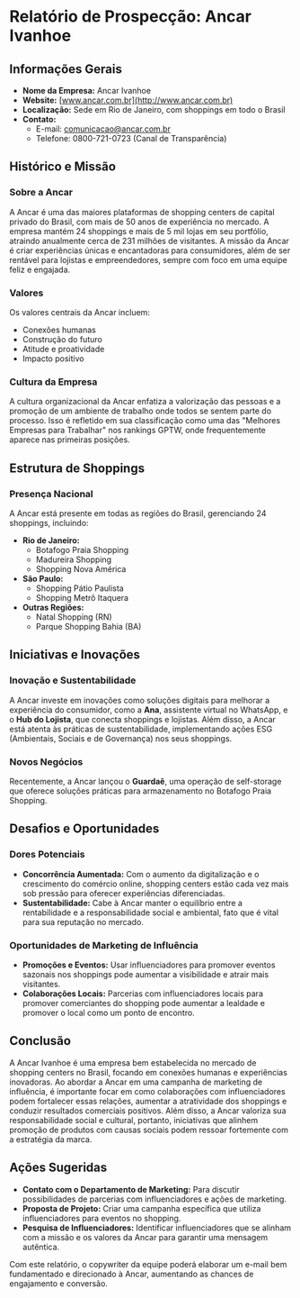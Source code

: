# Relatório de Prospecção: Ancar Ivanhoe

## Informações Gerais
- **Nome da Empresa:** Ancar Ivanhoe
- **Website:** [www.ancar.com.br](http://www.ancar.com.br)
- **Localização:** Sede em Rio de Janeiro, com shoppings em todo o Brasil
- **Contato:** 
  - E-mail: comunicacao@ancar.com.br
  - Telefone: 0800-721-0723 (Canal de Transparência)

## Histórico e Missão
### Sobre a Ancar
A Ancar é uma das maiores plataformas de shopping centers de capital privado do Brasil, com mais de 50 anos de experiência no mercado. A empresa mantém 24 shoppings e mais de 5 mil lojas em seu portfólio, atraindo anualmente cerca de 231 milhões de visitantes. A missão da Ancar é criar experiências únicas e encantadoras para consumidores, além de ser rentável para lojistas e empreendedores, sempre com foco em uma equipe feliz e engajada.

### Valores
Os valores centrais da Ancar incluem:
- Conexões humanas
- Construção do futuro
- Atitude e proatividade
- Impacto positivo

### Cultura da Empresa
A cultura organizacional da Ancar enfatiza a valorização das pessoas e a promoção de um ambiente de trabalho onde todos se sentem parte do processo. Isso é refletido em sua classificação como uma das "Melhores Empresas para Trabalhar" nos rankings GPTW, onde frequentemente aparece nas primeiras posições.

## Estrutura de Shoppings
### Presença Nacional
A Ancar está presente em todas as regiões do Brasil, gerenciando 24 shoppings, incluindo:

- **Rio de Janeiro:**
  - Botafogo Praia Shopping
  - Madureira Shopping
  - Shopping Nova América
- **São Paulo:**
  - Shopping Pátio Paulista
  - Shopping Metrô Itaquera
- **Outras Regiões:**
  - Natal Shopping (RN)
  - Parque Shopping Bahia (BA)

## Iniciativas e Inovações
### Inovação e Sustentabilidade
A Ancar investe em inovações como soluções digitais para melhorar a experiência do consumidor, como a **Ana**, assistente virtual no WhatsApp, e o **Hub do Lojista**, que conecta shoppings e lojistas. Além disso, a Ancar está atenta às práticas de sustentabilidade, implementando ações ESG (Ambientais, Sociais e de Governança) nos seus shoppings.

### Novos Negócios
Recentemente, a Ancar lançou o **Guardaê**, uma operação de self-storage que oferece soluções práticas para armazenamento no Botafogo Praia Shopping.

## Desafios e Oportunidades
### Dores Potenciais
- **Concorrência Aumentada:** Com o aumento da digitalização e o crescimento do comércio online, shopping centers estão cada vez mais sob pressão para oferecer experiências diferenciadas.
- **Sustentabilidade:** Cabe à Ancar manter o equilíbrio entre a rentabilidade e a responsabilidade social e ambiental, fato que é vital para sua reputação no mercado.

### Oportunidades de Marketing de Influência
- **Promoções e Eventos:** Usar influenciadores para promover eventos sazonais nos shoppings pode aumentar a visibilidade e atrair mais visitantes.
- **Colaborações Locais:** Parcerias com influenciadores locais para promover comerciantes do shopping pode aumentar a lealdade e promover o local como um ponto de encontro.

## Conclusão
A Ancar Ivanhoe é uma empresa bem estabelecida no mercado de shopping centers no Brasil, focando em conexões humanas e experiências inovadoras. Ao abordar a Ancar em uma campanha de marketing de influência, é importante focar em como colaborações com influenciadores podem fortalecer essas relações, aumentar a atratividade dos shoppings e conduzir resultados comerciais positivos. Além disso, a Ancar valoriza sua responsabilidade social e cultural, portanto, iniciativas que alinhem promoção de produtos com causas sociais podem ressoar fortemente com a estratégia da marca.

## Ações Sugeridas
- **Contato com o Departamento de Marketing:** Para discutir possibilidades de parcerias com influenciadores e ações de marketing.
- **Proposta de Projeto:** Criar uma campanha específica que utiliza influenciadores para eventos no shopping.
- **Pesquisa de Influenciadores:** Identificar influenciadores que se alinham com a missão e os valores da Ancar para garantir uma mensagem autêntica. 

Com este relatório, o copywriter da equipe poderá elaborar um e-mail bem fundamentado e direcionado à Ancar, aumentando as chances de engajamento e conversão.